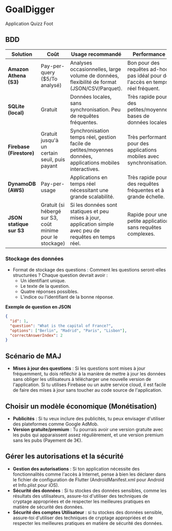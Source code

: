# GoalDigger
Application Quizz Foot

## BDD

| **Solution**               | **Coût**                                                  | **Usage recommandé**                                                                                       | **Performance**                                                                 |
|----------------------------|-----------------------------------------------------------|------------------------------------------------------------------------------------------------------------|---------------------------------------------------------------------------------|
| **Amazon Athena (S3)**     | Pay-per-query ($5/To analysé)                             | Analyses occasionnelles, large volume de données, flexibilité de format (JSON/CSV/Parquet).                | Bon pour des requêtes ad-hoc, pas idéal pour de l'accès en temps réel fréquent. |
| **SQLite (local)**         | Gratuit                                                   | Données locales, sans synchronisation. Peu de requêtes fréquentes.                                         | Très rapide pour des petites/moyennes bases de données locales.                 |
| **Firebase (Firestore)**   | Gratuit jusqu'à un certain seuil, puis payant             | Synchronisation temps réel, gestion facile de petites/moyennes données, applications mobiles interactives. | Très performant pour des applications mobiles avec synchronisation.             |
| **DynamoDB (AWS)**         | Pay-per-usage                                             | Applications en temps réel nécessitant une grande scalabilité.                                             | Très rapide pour des requêtes fréquentes et à grande échelle.                   |
| **JSON statique sur S3**   | Gratuit (si hébergé sur S3, coût minime pour le stockage) | Si les données sont statiques et peu mises à jour, application simple avec peu de requêtes en temps réel.  | Rapide pour une petite application sans requêtes complexes.                     |

### Stockage des données

- Format de stockage des questions : Comment les questions seront-elles structurées ? Chaque question devrait avoir :
   - Un identifiant unique.
   - Le texte de la question.
   - Quatre réponses possibles.
   - L'indice ou l'identifiant de la bonne réponse.

**Exemple de question en JSON**
```json
{
  "id": 1,
  "question": "What is the capital of France?",
  "options": ["Berlin", "Madrid", "Paris", "Lisbon"],
  "correctAnswerIndex": 2
}
```

## Scénario de MAJ

- **Mises à jour des questions** : Si les questions sont mises à jour fréquemment, tu dois réfléchir à la manière de mettre à jour les données sans obliger les utilisateurs à télécharger une nouvelle version de l'application. Si tu utilises Firebase ou un autre service cloud, il est facile de faire des mises à jour sans toucher au code source de l'application.

## Choisir un modèle économique (Monétisation)

- **Publicités** : Si tu veux inclure des publicités, tu peux envisager d'utiliser des plateformes comme Google AdMob.
- **Version gratuite/premium** : Tu pourrais avoir une version gratuite avec les pubs qui apparaissent assez régulièrement, et une version premium sans les pubs (Payement de 3€).

## Gérer les autorisations et la sécurité
- **Gestion des autorisations** : Si ton application nécessite des fonctionnalités comme l'accès à Internet, pense à bien les déclarer dans le fichier de configuration de Flutter (AndroidManifest.xml pour Android et Info.plist pour iOS).
- **Sécurité des données** : Si tu stockes des données sensibles, comme les résultats des utilisateurs, assure-toi d'utiliser des techniques de cryptage appropriées et de respecter les meilleures pratiques en matière de sécurité des données.
- **Sécurité des comptes Utilisateur** : si tu stockes des données sensible, assure-toi d'utiliser des techniques de cryptage appropriées et de respecter les meilleures pratiques en matière de sécurité des données.
